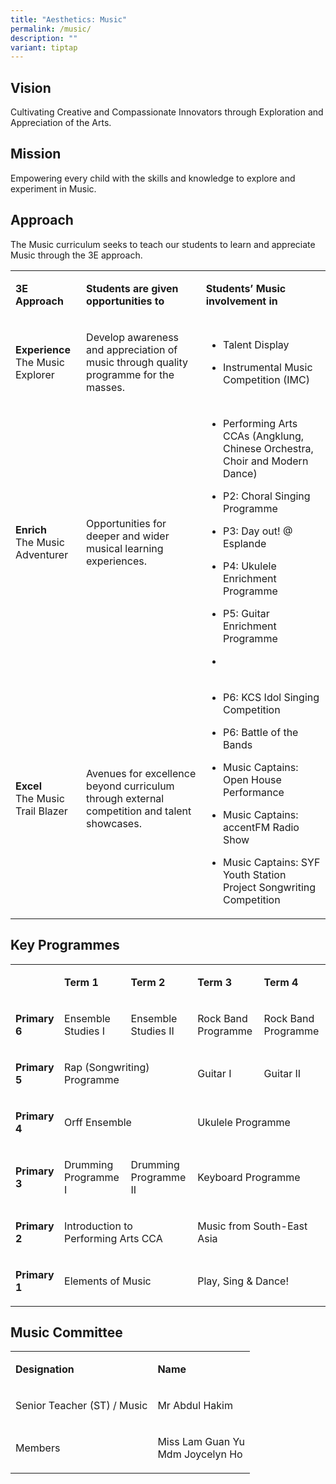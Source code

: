 ```yaml
---
title: "Aesthetics: Music"
permalink: /music/
description: ""
variant: tiptap
---
```

<h2>Vision</h2>
<p>Cultivating Creative and Compassionate Innovators through&nbsp;Exploration
and Appreciation of the Arts.</p>
<h2>Mission</h2>
<p>Empowering every child with the skills and knowledge to explore and experiment
in Music.</p>
<h2>Approach</h2>
<p>The Music curriculum seeks to teach our students to learn and appreciate
Music through the 3E approach.</p>
<table style="minWidth: 75px">
<colgroup>
<col>
<col>
<col>
</colgroup>
<tbody>
<tr>
<td rowspan="1" colspan="1">
<p><strong>3E Approach</strong>
</p>
</td>
<td rowspan="1" colspan="1">
<p><strong>Students are given opportunities to</strong>
</p>
</td>
<td rowspan="1" colspan="1">
<p><strong>Students’ Music involvement in</strong>
</p>
</td>
</tr>
<tr>
<td rowspan="1" colspan="1">
<p><strong>Experience</strong>
<br>The Music Explorer</p>
</td>
<td rowspan="1" colspan="1">
<p>Develop awareness and appreciation of music through quality programme
for the masses.</p>
<p></p>
</td>
<td rowspan="1" colspan="1">
<p></p>
<ul>
<li>
<p>Talent Display</p>
</li>
<li>
<p>Instrumental Music Competition (IMC)</p>
<p></p>
</li>
</ul>
</td>
</tr>
<tr>
<td rowspan="1" colspan="1">
<p><strong>Enrich<br></strong>The Music Adventurer</p>
</td>
<td rowspan="1" colspan="1">
<p>Opportunities for deeper and wider musical learning experiences.</p>
</td>
<td rowspan="1" colspan="1">
<p></p>
<ul>
<li>
<p>Performing Arts CCAs (Angklung, Chinese Orchestra, Choir and Modern Dance)</p>
</li>
<li>
<p>P2: Choral Singing Programme</p>
</li>
<li>
<p>P3: Day out! @ Esplande</p>
</li>
<li>
<p>P4: Ukulele Enrichment Programme</p>
</li>
<li>
<p>P5: Guitar Enrichment Programme</p>
</li>
<li>
<p></p>
<p></p>
</li>
</ul>
</td>
</tr>
<tr>
<td rowspan="1" colspan="1">
<p><strong>Excel</strong>
<br>The Music Trail Blazer</p>
</td>
<td rowspan="1" colspan="1">
<p>Avenues for excellence beyond curriculum through external competition
and talent showcases.</p>
</td>
<td rowspan="1" colspan="1">
<p></p>
<ul>
<li>
<p>P6: KCS Idol Singing Competition</p>
</li>
<li>
<p>P6: Battle of the Bands</p>
</li>
<li>
<p>Music Captains: Open House Performance</p>
</li>
<li>
<p>Music Captains: accentFM Radio Show</p>
</li>
<li>
<p>Music Captains: SYF Youth Station
<br>Project Songwriting Competition</p>
</li>
</ul>
<p></p>
</td>
</tr>
</tbody>
</table>
<h2>Key Programmes</h2>
<table style="minWidth: 125px">
<colgroup>
<col>
<col>
<col>
<col>
<col>
</colgroup>
<tbody>
<tr>
<td rowspan="1" colspan="1">
<p>&nbsp;</p>
</td>
<td rowspan="1" colspan="1">
<p><strong>Term 1</strong>
</p>
</td>
<td rowspan="1" colspan="1">
<p><strong>Term 2</strong>
</p>
</td>
<td rowspan="1" colspan="1">
<p><strong>Term 3</strong>
</p>
</td>
<td rowspan="1" colspan="1">
<p><strong>Term 4</strong>
</p>
</td>
</tr>
<tr>
<td rowspan="1" colspan="1">
<p><strong>Primary 6</strong>
</p>
</td>
<td rowspan="1" colspan="1">
<p>Ensemble Studies I</p>
</td>
<td rowspan="1" colspan="1">
<p>Ensemble Studies II</p>
</td>
<td rowspan="1" colspan="1">
<p>Rock Band Programme</p>
</td>
<td rowspan="1" colspan="1">
<p>Rock Band Programme</p>
</td>
</tr>
<tr>
<td rowspan="1" colspan="1">
<p><strong>Primary 5</strong>
</p>
</td>
<td rowspan="1" colspan="2">
<p>Rap (Songwriting) Programme</p>
</td>
<td rowspan="1" colspan="1">
<p>Guitar I</p>
</td>
<td rowspan="1" colspan="1">
<p>Guitar II</p>
</td>
</tr>
<tr>
<td rowspan="1" colspan="1">
<p><strong>Primary 4</strong>
</p>
</td>
<td rowspan="1" colspan="2">
<p>Orff Ensemble</p>
</td>
<td rowspan="1" colspan="2">
<p>Ukulele Programme</p>
</td>
</tr>
<tr>
<td rowspan="1" colspan="1">
<p><strong>Primary 3</strong>
</p>
</td>
<td rowspan="1" colspan="1">
<p>Drumming Programme I</p>
</td>
<td rowspan="1" colspan="1">
<p>Drumming Programme II</p>
</td>
<td rowspan="1" colspan="2">
<p>Keyboard Programme</p>
</td>
</tr>
<tr>
<td rowspan="1" colspan="1">
<p><strong>Primary 2</strong>
</p>
</td>
<td rowspan="1" colspan="2">
<p>Introduction to Performing Arts CCA</p>
</td>
<td rowspan="1" colspan="2">
<p>Music from South-East Asia</p>
</td>
</tr>
<tr>
<td rowspan="1" colspan="1">
<p><strong>Primary 1</strong>
</p>
</td>
<td rowspan="1" colspan="2">
<p>Elements of Music</p>
</td>
<td rowspan="1" colspan="2">
<p>Play, Sing &amp; Dance!</p>
</td>
</tr>
</tbody>
</table>
<h2>Music Committee</h2>
<table style="minWidth: 50px">
<colgroup>
<col>
<col>
</colgroup>
<tbody>
<tr>
<td rowspan="1" colspan="1">
<p><strong>Designation</strong>
</p>
</td>
<td rowspan="1" colspan="1">
<p><strong>Name</strong>
</p>
</td>
</tr>
<tr>
<td rowspan="1" colspan="1">
<p>Senior Teacher (ST) / Music</p>
</td>
<td rowspan="1" colspan="1">
<p>Mr Abdul Hakim</p>
</td>
</tr>
<tr>
<td rowspan="1" colspan="1">
<p>Members</p>
</td>
<td rowspan="1" colspan="1">
<p>Miss Lam Guan Yu
<br>Mdm Joycelyn Ho</p>
</td>
</tr>
</tbody>
</table>
<p></p>